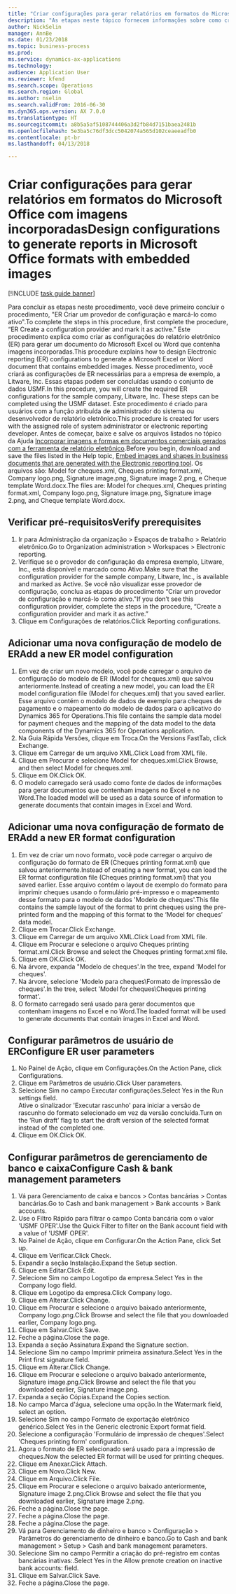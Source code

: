 ```yaml
--- 
title: "Criar configurações para gerar relatórios em formatos do Microsoft Office com imagens incorporadas"
description: "As etapas neste tópico fornecem informações sobre como criar as configurações do relatório eletrônico (ER) que geram documentos eletrônicos nos formatos Microsoft Office (Excel e Word) que contêm imagens incorporadas."
author: NickSelin
manager: AnnBe
ms.date: 01/23/2018
ms.topic: business-process
ms.prod: 
ms.service: dynamics-ax-applications
ms.technology: 
audience: Application User
ms.reviewer: kfend
ms.search.scope: Operations
ms.search.region: Global
ms.author: nselin
ms.search.validFrom: 2016-06-30
ms.dyn365.ops.version: AX 7.0.0
ms.translationtype: HT
ms.sourcegitcommit: a8b5a5af5108744406a3d2fb84d7151baea2481b
ms.openlocfilehash: 5e3ba5c76df3dcc5042074a565d102ceaeeadfb0
ms.contentlocale: pt-br
ms.lasthandoff: 04/13/2018

---
```

# <a name="design-configurations-to-generate-reports-in-microsoft-office-formats-with-embedded-images"></a><span data-ttu-id="a266b-103">Criar configurações para gerar relatórios em formatos do Microsoft Office com imagens incorporadas</span><span class="sxs-lookup"><span data-stu-id="a266b-103">Design configurations to generate reports in Microsoft Office formats with embedded images</span></span>

[!INCLUDE [task guide banner](../../includes/task-guide-banner.md)]

<span data-ttu-id="a266b-104">Para concluir as etapas neste procedimento, você deve primeiro concluir o procedimento, "ER Criar um provedor de configuração e marcá-lo como ativo".</span><span class="sxs-lookup"><span data-stu-id="a266b-104">To complete the steps in this procedure, first complete the procedure, “ER Create a configuration provider and mark it as active.”</span></span> <span data-ttu-id="a266b-105">Este procedimento explica como criar as configurações do relatório eletrônico (ER) para gerar um documento do Microsoft Excel ou Word que contenha imagens incorporadas.</span><span class="sxs-lookup"><span data-stu-id="a266b-105">This procedure explains how to design Electronic reporting (ER) configurations to generate a Microsoft Excel or Word document that contains embedded images.</span></span> <span data-ttu-id="a266b-106">Nesse procedimento, você criará as configurações de ER necessárias para a empresa de exemplo, a Litware, Inc. Essas etapas podem ser concluídas usando o conjunto de dados USMF.</span><span class="sxs-lookup"><span data-stu-id="a266b-106">In this procedure, you will create the required ER configurations for the sample company, Litware, Inc. These steps can be completed using the USMF dataset.</span></span> <span data-ttu-id="a266b-107">Este procedimento é criado para usuários com a função atribuída de administrador do sistema ou desenvolvedor de relatório eletrônico.</span><span class="sxs-lookup"><span data-stu-id="a266b-107">This procedure is created for users with the assigned role of system administrator or electronic reporting developer.</span></span> <span data-ttu-id="a266b-108">Antes de começar, baixe e salve os arquivos listados no tópico da Ajuda [Incorporar imagens e formas em documentos comerciais gerados com a ferramenta de relatório eletrônico](../electronic-reporting-embed-images-shapes.md).</span><span class="sxs-lookup"><span data-stu-id="a266b-108">Before you begin, download and save the files listed in the Help topic, [Embed images and shapes in business documents that are generated with the Electronic reporting tool](../electronic-reporting-embed-images-shapes.md).</span></span> <span data-ttu-id="a266b-109">Os arquivos são: Model for cheques.xml, Cheques printing format.xml, Company logo.png, Signature image.png, Signature image 2.png, e Cheque template Word.docx.</span><span class="sxs-lookup"><span data-stu-id="a266b-109">The files are: Model for cheques.xml, Cheques printing format.xml, Company logo.png, Signature image.png, Signature image 2.png, and Cheque template Word.docx.</span></span>

## <a name="verify-prerequisites"></a><span data-ttu-id="a266b-110">Verificar pré-requisitos</span><span class="sxs-lookup"><span data-stu-id="a266b-110">Verify prerequisites</span></span>  
 1. <span data-ttu-id="a266b-111">Ir para Administração da organização > Espaços de trabalho > Relatório eletrônico.</span><span class="sxs-lookup"><span data-stu-id="a266b-111">Go to Organization administration > Workspaces > Electronic reporting.</span></span>  
 2. <span data-ttu-id="a266b-112">Verifique se o provedor de configuração da empresa exemplo, Litware, Inc., está disponível e marcado como Ativo.</span><span class="sxs-lookup"><span data-stu-id="a266b-112">Make sure that the configuration provider for the sample company, Litware, Inc., is available and marked as Active.</span></span> <span data-ttu-id="a266b-113">Se você não visualizar esse provedor de configuração, conclua as etapas do procedimento “Criar um provedor de configuração e marcá-lo como ativo."</span><span class="sxs-lookup"><span data-stu-id="a266b-113">If you don’t see this configuration provider, complete the steps in the procedure, “Create a configuration provider and mark it as active.”</span></span>   
 3. <span data-ttu-id="a266b-114">Clique em Configurações de relatórios.</span><span class="sxs-lookup"><span data-stu-id="a266b-114">Click Reporting configurations.</span></span>  
 
## <a name="add-a-new-er-model-configuration"></a><span data-ttu-id="a266b-115">Adicionar uma nova configuração de modelo de ER</span><span class="sxs-lookup"><span data-stu-id="a266b-115">Add a new ER model configuration</span></span>  
 1. <span data-ttu-id="a266b-116">Em vez de criar um novo modelo, você pode carregar o arquivo de configuração do modelo de ER (Model for cheques.xml) que salvou anteriormente.</span><span class="sxs-lookup"><span data-stu-id="a266b-116">Instead of creating a new model, you can load the ER model configuration file (Model for cheques.xml) that you saved earlier.</span></span> <span data-ttu-id="a266b-117">Esse arquivo contém o modelo de dados de exemplo para cheques de pagamento e o mapeamento do modelo de dados para o aplicativo do Dynamics 365 for Operations.</span><span class="sxs-lookup"><span data-stu-id="a266b-117">This file contains the sample data model for payment cheques and the mapping of the data model to the data components of the Dynamics 365 for Operations application.</span></span>   
 2. <span data-ttu-id="a266b-118">Na Guia Rápida Versões, clique em Troca.</span><span class="sxs-lookup"><span data-stu-id="a266b-118">On the Versions FastTab, click Exchange.</span></span>   
 3. <span data-ttu-id="a266b-119">Clique em Carregar de um arquivo XML.</span><span class="sxs-lookup"><span data-stu-id="a266b-119">Click Load from XML file.</span></span>  
 4. <span data-ttu-id="a266b-120">Clique em Procurar e selecione Model for cheques.xml.</span><span class="sxs-lookup"><span data-stu-id="a266b-120">Click Browse, and then select Model for cheques.xml.</span></span>   
 5. <span data-ttu-id="a266b-121">Clique em OK.</span><span class="sxs-lookup"><span data-stu-id="a266b-121">Click OK.</span></span>  
 6. <span data-ttu-id="a266b-122">O modelo carregado será usado como fonte de dados de informações para gerar documentos que contenham imagens no Excel e no Word.</span><span class="sxs-lookup"><span data-stu-id="a266b-122">The loaded model will be used as a data source of information to generate documents that contain images in Excel and Word.</span></span>  

## <a name="add-a-new-er-format-configuration"></a><span data-ttu-id="a266b-123">Adicionar uma nova configuração de formato de ER</span><span class="sxs-lookup"><span data-stu-id="a266b-123">Add a new ER format configuration</span></span>  
 1. <span data-ttu-id="a266b-124">Em vez de criar um novo formato, você pode carregar o arquivo de configuração do formato de ER (Cheques printing format.xml) que salvou anteriormente.</span><span class="sxs-lookup"><span data-stu-id="a266b-124">Instead of creating a new format, you can load the ER format configuration file (Cheques printing format.xml) that you saved earlier.</span></span> <span data-ttu-id="a266b-125">Esse arquivo contém o layout de exemplo do formato para imprimir cheques usando o formulário pré-impresso e o mapeamento desse formato para o modelo de dados 'Modelo de cheques'.</span><span class="sxs-lookup"><span data-stu-id="a266b-125">This file contains the sample layout of the format to print cheques using the pre-printed form and the mapping of this format to the ‘Model for cheques’ data model.</span></span>   
 2. <span data-ttu-id="a266b-126">Clique em Trocar.</span><span class="sxs-lookup"><span data-stu-id="a266b-126">Click Exchange.</span></span>  
 3. <span data-ttu-id="a266b-127">Clique em Carregar de um arquivo XML.</span><span class="sxs-lookup"><span data-stu-id="a266b-127">Click Load from XML file.</span></span>  
 4. <span data-ttu-id="a266b-128">Clique em Procurar e selecione o arquivo Cheques printing format.xml.</span><span class="sxs-lookup"><span data-stu-id="a266b-128">Click Browse and select the Cheques printing format.xml file.</span></span>   
 5. <span data-ttu-id="a266b-129">Clique em OK.</span><span class="sxs-lookup"><span data-stu-id="a266b-129">Click OK.</span></span>  
 6. <span data-ttu-id="a266b-130">Na árvore, expanda "Modelo de cheques'.</span><span class="sxs-lookup"><span data-stu-id="a266b-130">In the tree, expand 'Model for cheques'.</span></span>  
 7. <span data-ttu-id="a266b-131">Na árvore, selecione 'Modelo para cheques\Formato de impressão de cheques'.</span><span class="sxs-lookup"><span data-stu-id="a266b-131">In the tree, select 'Model for cheques\Cheques printing format'.</span></span>  
 8. <span data-ttu-id="a266b-132">O formato carregado será usado para gerar documentos que contenham imagens no Excel e no Word.</span><span class="sxs-lookup"><span data-stu-id="a266b-132">The loaded format will be used to generate documents that contain images in Excel and Word.</span></span>   

## <a name="configure-er-user-parameters"></a><span data-ttu-id="a266b-133">Configurar parâmetros de usuário de ER</span><span class="sxs-lookup"><span data-stu-id="a266b-133">Configure ER user parameters</span></span>  
 1. <span data-ttu-id="a266b-134">No Painel de Ação, clique em Configurações.</span><span class="sxs-lookup"><span data-stu-id="a266b-134">On the Action Pane, click Configurations.</span></span>  
 2. <span data-ttu-id="a266b-135">Clique em Parâmetros de usuário.</span><span class="sxs-lookup"><span data-stu-id="a266b-135">Click User parameters.</span></span>  
 3. <span data-ttu-id="a266b-136">Selecione Sim no campo Executar configurações.</span><span class="sxs-lookup"><span data-stu-id="a266b-136">Select Yes in the Run settings field.</span></span>  
  <span data-ttu-id="a266b-137">Ative o sinalizador 'Executar rascunho' para iniciar a versão de rascunho do formato selecionado em vez da versão concluída.</span><span class="sxs-lookup"><span data-stu-id="a266b-137">Turn on the ‘Run draft’ flag to start the draft version of the selected format instead of the completed one.</span></span>  
 4. <span data-ttu-id="a266b-138">Clique em OK.</span><span class="sxs-lookup"><span data-stu-id="a266b-138">Click OK.</span></span>  

## <a name="configure-cash--bank-management-parameters"></a><span data-ttu-id="a266b-139">Configurar parâmetros de gerenciamento de banco e caixa</span><span class="sxs-lookup"><span data-stu-id="a266b-139">Configure Cash & bank management parameters</span></span>  
 1. <span data-ttu-id="a266b-140">Vá para Gerenciamento de caixa e bancos > Contas bancárias > Contas bancárias.</span><span class="sxs-lookup"><span data-stu-id="a266b-140">Go to Cash and bank management > Bank accounts > Bank accounts.</span></span>  
 2. <span data-ttu-id="a266b-141">Use o Filtro Rápido para filtrar o campo Conta bancária com o valor 'USMF OPER'.</span><span class="sxs-lookup"><span data-stu-id="a266b-141">Use the Quick Filter to filter on the Bank account field with a value of 'USMF OPER'.</span></span>  
 3. <span data-ttu-id="a266b-142">No Painel de Ação, clique em Configurar.</span><span class="sxs-lookup"><span data-stu-id="a266b-142">On the Action Pane, click Set up.</span></span>  
 4. <span data-ttu-id="a266b-143">Clique em Verificar.</span><span class="sxs-lookup"><span data-stu-id="a266b-143">Click Check.</span></span>  
 5. <span data-ttu-id="a266b-144">Expandir a seção Instalação.</span><span class="sxs-lookup"><span data-stu-id="a266b-144">Expand the Setup section.</span></span>  
 6. <span data-ttu-id="a266b-145">Clique em Editar.</span><span class="sxs-lookup"><span data-stu-id="a266b-145">Click Edit.</span></span>  
 7. <span data-ttu-id="a266b-146">Selecione Sim no campo Logotipo da empresa.</span><span class="sxs-lookup"><span data-stu-id="a266b-146">Select Yes in the Company logo field.</span></span>  
 8. <span data-ttu-id="a266b-147">Clique em Logotipo da empresa.</span><span class="sxs-lookup"><span data-stu-id="a266b-147">Click Company logo.</span></span>  
 9. <span data-ttu-id="a266b-148">Clique em Alterar.</span><span class="sxs-lookup"><span data-stu-id="a266b-148">Click Change.</span></span>  
 10. <span data-ttu-id="a266b-149">Clique em Procurar e selecione o arquivo baixado anteriormente, Company logo.png.</span><span class="sxs-lookup"><span data-stu-id="a266b-149">Click Browse and select the file that you downloaded earlier, Company logo.png.</span></span>   
 11. <span data-ttu-id="a266b-150">Clique em Salvar.</span><span class="sxs-lookup"><span data-stu-id="a266b-150">Click Save.</span></span>  
 12. <span data-ttu-id="a266b-151">Feche a página.</span><span class="sxs-lookup"><span data-stu-id="a266b-151">Close the page.</span></span>  
 13. <span data-ttu-id="a266b-152">Expanda a seção Assinatura.</span><span class="sxs-lookup"><span data-stu-id="a266b-152">Expand the Signature section.</span></span>  
 14. <span data-ttu-id="a266b-153">Selecione Sim no campo Imprimir primeira assinatura.</span><span class="sxs-lookup"><span data-stu-id="a266b-153">Select Yes in the Print first signature field.</span></span>  
 15. <span data-ttu-id="a266b-154">Clique em Alterar.</span><span class="sxs-lookup"><span data-stu-id="a266b-154">Click Change.</span></span>  
 16. <span data-ttu-id="a266b-155">Clique em Procurar e selecione o arquivo baixado anteriormente, Signature image.png.</span><span class="sxs-lookup"><span data-stu-id="a266b-155">Click Browse and select the file that you downloaded earlier, Signature image.png.</span></span>   
 17. <span data-ttu-id="a266b-156">Expanda a seção Cópias.</span><span class="sxs-lookup"><span data-stu-id="a266b-156">Expand the Copies section.</span></span>  
 18. <span data-ttu-id="a266b-157">No campo Marca d'água, selecione uma opção.</span><span class="sxs-lookup"><span data-stu-id="a266b-157">In the Watermark field, select an option.</span></span>  
 19. <span data-ttu-id="a266b-158">Selecione Sim no campo Formato de exportação eletrônico genérico.</span><span class="sxs-lookup"><span data-stu-id="a266b-158">Select Yes in the Generic electronic Export format field.</span></span>  
 20. <span data-ttu-id="a266b-159">Selecione a configuração 'Formulário de impressão de cheques'.</span><span class="sxs-lookup"><span data-stu-id="a266b-159">Select 'Cheques printing form' configuration.</span></span>  
 21. <span data-ttu-id="a266b-160">Agora o formato de ER selecionado será usado para a impressão de cheques.</span><span class="sxs-lookup"><span data-stu-id="a266b-160">Now the selected ER format will be used for printing cheques.</span></span>  
 22. <span data-ttu-id="a266b-161">Clique em Anexar.</span><span class="sxs-lookup"><span data-stu-id="a266b-161">Click Attach.</span></span>  
 23. <span data-ttu-id="a266b-162">Clique em Novo.</span><span class="sxs-lookup"><span data-stu-id="a266b-162">Click New.</span></span>  
 24. <span data-ttu-id="a266b-163">Clique em Arquivo.</span><span class="sxs-lookup"><span data-stu-id="a266b-163">Click File.</span></span>  
 25. <span data-ttu-id="a266b-164">Clique em Procurar e selecione o arquivo baixado anteriormente, Signature image 2.png.</span><span class="sxs-lookup"><span data-stu-id="a266b-164">Click Browse and select the file that you downloaded earlier, Signature image 2.png.</span></span>   
 26. <span data-ttu-id="a266b-165">Feche a página.</span><span class="sxs-lookup"><span data-stu-id="a266b-165">Close the page.</span></span>  
 27. <span data-ttu-id="a266b-166">Feche a página.</span><span class="sxs-lookup"><span data-stu-id="a266b-166">Close the page.</span></span>  
 28. <span data-ttu-id="a266b-167">Feche a página.</span><span class="sxs-lookup"><span data-stu-id="a266b-167">Close the page.</span></span>  
 29. <span data-ttu-id="a266b-168">Vá para Gerenciamento de dinheiro e banco > Configuração > Parâmetros do gerenciamento de dinheiro e banco.</span><span class="sxs-lookup"><span data-stu-id="a266b-168">Go to Cash and bank management > Setup > Cash and bank management parameters.</span></span>  
 30. <span data-ttu-id="a266b-169">Selecione Sim no campo Permitir a criação do pré-registro em contas bancárias inativas:.</span><span class="sxs-lookup"><span data-stu-id="a266b-169">Select Yes in the Allow prenote creation on inactive bank accounts: field.</span></span>  
 31. <span data-ttu-id="a266b-170">Clique em Salvar.</span><span class="sxs-lookup"><span data-stu-id="a266b-170">Click Save.</span></span>  
 32. <span data-ttu-id="a266b-171">Feche a página.</span><span class="sxs-lookup"><span data-stu-id="a266b-171">Close the page.</span></span>  

